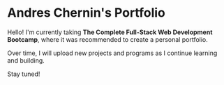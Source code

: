 # Andres Chernin's Portfolio

Hello! I'm currently taking **The Complete Full-Stack Web Development Bootcamp**, where it was recommended to create a personal portfolio.

Over time, I will upload new projects and programs as I continue learning and building.

Stay tuned!

